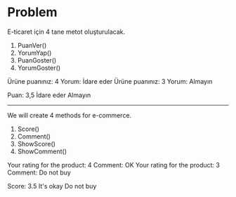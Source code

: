 # Problem
E-ticaret için 4 tane metot oluşturulacak.

1. PuanVer()
2. YorumYap()
3. PuanGoster()
4. YorumGoster()

Ürüne puanınız: 4
Yorum: İdare eder
Ürüne puanınız: 3
Yorum: Almayın

Puan: 3,5
İdare eder
Almayın

-------------------------------------------------------------------------------------------

We will create 4 methods for e-commerce.

1. Score()
2. Comment()
3. ShowScore()
4. ShowComment()

Your rating for the product: 4
Comment: OK
Your rating for the product: 3
Comment: Do not buy

Score: 3.5
It's okay
Do not buy
